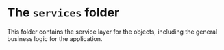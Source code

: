 # The `services` folder

This folder contains the service layer for the objects, including the general business logic for the application.